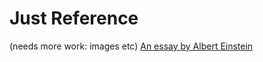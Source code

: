 # Just Reference 

(needs more work: images etc)
[An essay by Albert Einstein](
https://monthlyreview.org/2009/05/01/why-socialism/
)

